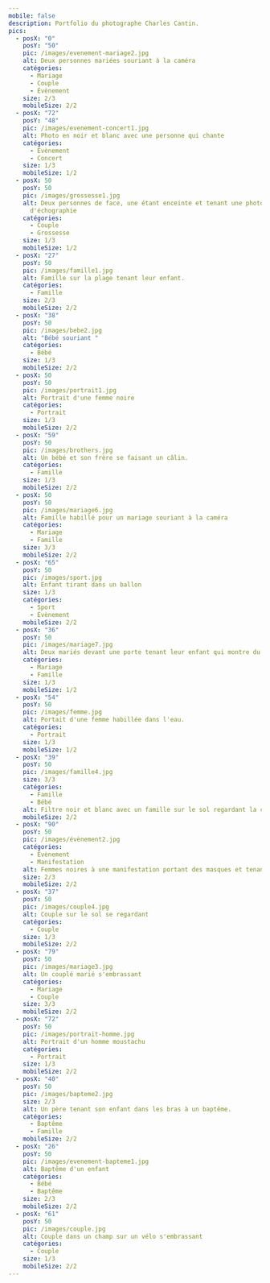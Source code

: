 ```yaml
---
mobile: false
description: Portfolio du photographe Charles Cantin. 
pics:
  - posX: "0"
    posY: "50"
    pic: /images/evenement-mariage2.jpg
    alt: Deux personnes mariées souriant à la caméra
    catégories:
      - Mariage
      - Couple
      - Évènement
    size: 2/3
    mobileSize: 2/2
  - posX: "72"
    posY: "48"
    pic: /images/evenement-concert1.jpg
    alt: Photo en noir et blanc avec une personne qui chante
    catégories:
      - Évènement
      - Concert
    size: 1/3
    mobileSize: 1/2
  - posX: 50
    posY: 50
    pic: /images/grossesse1.jpg
    alt: Deux personnes de face, une étant enceinte et tenant une photo
      d'échographie
    catégories:
      - Couple
      - Grossesse
    size: 1/3
    mobileSize: 1/2
  - posX: "27"
    posY: 50
    pic: /images/famille1.jpg
    alt: Famille sur la plage tenant leur enfant.
    catégories:
      - Famille
    size: 2/3
    mobileSize: 2/2
  - posX: "38"
    posY: 50
    pic: /images/bebe2.jpg
    alt: "Bébé souriant "
    catégories:
      - Bébé
    size: 1/3
    mobileSize: 2/2
  - posX: 50
    posY: 50
    pic: /images/portrait1.jpg
    alt: Portrait d'une femme noire
    catégories:
      - Portrait
    size: 1/3
    mobileSize: 2/2
  - posX: "59"
    posY: 50
    pic: /images/brothers.jpg
    alt: Un bébé et son frère se faisant un câlin.
    catégories:
      - Famille
    size: 1/3
    mobileSize: 2/2
  - posX: 50
    posY: 50
    pic: /images/mariage6.jpg
    alt: Famille habillé pour un mariage souriant à la caméra
    catégories:
      - Mariage
      - Famille
    size: 3/3
    mobileSize: 2/2
  - posX: "65"
    posY: 50
    pic: /images/sport.jpg
    alt: Enfant tirant dans un ballon
    size: 1/3
    catégories:
      - Sport
      - Évènement
    mobileSize: 2/2
  - posX: "36"
    posY: 50
    pic: /images/mariage7.jpg
    alt: Deux mariés devant une porte tenant leur enfant qui montre du doigts la caméra.
    catégories:
      - Mariage
      - Famille
    size: 1/3
    mobileSize: 1/2
  - posX: "54"
    posY: 50
    pic: /images/femme.jpg
    alt: Portait d'une femme habillée dans l'eau.
    catégories:
      - Portrait
    size: 1/3
    mobileSize: 1/2
  - posX: "39"
    posY: 50
    pic: /images/famille4.jpg
    size: 3/3
    catégories:
      - Famille
      - Bébé
    alt: Filtre noir et blanc avec un famille sur le sol regardant la caméra avec leur bébé regardant et souriant à la caméra.
    mobileSize: 2/2
  - posX: "90"
    posY: 50
    pic: /images/évènement2.jpg
    catégories:
      - Évènement
      - Manifestation
    alt: Femmes noires à une manifestation portant des masques et tenant dans leurs mains des tracts.
    size: 2/3
    mobileSize: 2/2
  - posX: "37"
    posY: 50
    pic: /images/couple4.jpg
    alt: Couple sur le sol se regardant
    catégories:
      - Couple
    size: 1/3
    mobileSize: 2/2
  - posX: "79"
    posY: 50
    pic: /images/mariage3.jpg
    alt: Un couplé marié s'embrassant
    catégories:
      - Mariage
      - Couple
    size: 3/3
    mobileSize: 2/2
  - posX: "72"
    posY: 50
    pic: /images/portrait-homme.jpg
    alt: Portrait d'un homme moustachu
    catégories:
      - Portrait
    size: 1/3
    mobileSize: 2/2
  - posX: "40"
    posY: 50
    pic: /images/bapteme2.jpg
    size: 2/3
    alt: Un père tenant son enfant dans les bras à un baptême.
    catégories:
      - Baptême
      - Famille
    mobileSize: 2/2
  - posX: "26"
    posY: 50
    pic: /images/evenement-bapteme1.jpg
    alt: Baptême d'un enfant
    catégories:
      - Bébé
      - Baptême
    size: 2/3
    mobileSize: 2/2
  - posX: "61"
    posY: 50
    pic: /images/couple.jpg
    alt: Couple dans un champ sur un vélo s'embrassant
    catégories:
      - Couple
    size: 1/3
    mobileSize: 2/2
---
```

